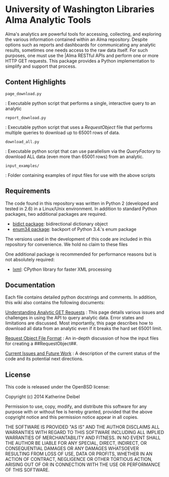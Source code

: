 # University of Washington Libraries Alma Analytic Tools #
Alma's analytics are powerful tools for accessing, collecting, and exploring the various information contained within an Alma repository. Despite options such as reports and dashboards for communicating any analytic results, sometimes one needs access to the raw data itself. For such purposes, one must use the |Alma RESTful APIs and perform one or more HTTP GET requests. This package provides a Python implementation to simplify and support that process.

## Content Highlights ##

`page_download.py`  

: Executable python script that performs a single, interactive query to an analytic

`report_download.py`  

: Executable python script that uses a *RequestObject* file that performs multiple queries to download up to 65001 rows of data.

`download_all.py`  

: Executable python script that can use parallelism via the *QueryFactory* to download ALL data (even more than 65001 rows) from an analytic.

`input_examples/`  

: Folder containing examples of input files for use with the above scripts

## Requirements ##

The code found in this repository was written in Python 2 (developed and tested in 2.6) in a Linux/Unix environment. In addition to standard Python packages, two additional packages are required.

* [bidict package](https://pypi.python.org/pypi/bidict/0.3.1): bidirectional dictionary object
* [enum34 package](https://pypi.python.org/pypi/enum34/1.0): backport of Python 3.4.'s enum package

The versions used in the development of this code are included in this repository for convenience. We hold no claim to these files

One additional package is recommended for performance reasons but is not absolutely required:

* [lxml](http://lxml.de/): CPython library for faster XML processing

## Documentation ##
Each file contains detailed python docstrings and comments. In addition, this wiki also contains the following documents:

[Understanding Analytic GET Requests](https://bitbucket.org/uwlib/uwlib-alma-analytic-tools/wiki/Understanding_Analytic_GET_Requests)
: This page details various issues and challenges in using the API to query analytic data. Error states and limitations are discussed. Most importantly, this page describes how to download all data from an analytic even if it breaks the hard set 65001 limit.

[Request Object File Format](https://bitbucket.org/uwlib/uwlib-alma-analytic-tools/wiki/Request_Object_File_Format)
: An in-depth discussion of how the input files for creating a ##RequestObject##.

[Current Issues and Future Work](https://bitbucket.org/uwlib/uwlib-alma-analytic-tools/wiki/Current_Issues_and_Future_Work)
: A description of the current status of the code and its potential next directions.

## License ##
This code is released under the OpenBSD license: 

Copyright (c) 2014 Katherine Deibel

Permission to use, copy, modify, and distribute this software for any
purpose with or without fee is hereby granted, provided that the above
copyright notice and this permission notice appear in all copies.

THE SOFTWARE IS PROVIDED "AS IS" AND THE AUTHOR DISCLAIMS ALL WARRANTIES
WITH REGARD TO THIS SOFTWARE INCLUDING ALL IMPLIED WARRANTIES OF
MERCHANTABILITY AND FITNESS. IN NO EVENT SHALL THE AUTHOR BE LIABLE FOR
ANY SPECIAL, DIRECT, INDIRECT, OR CONSEQUENTIAL DAMAGES OR ANY DAMAGES
WHATSOEVER RESULTING FROM LOSS OF USE, DATA OR PROFITS, WHETHER IN AN
ACTION OF CONTRACT, NEGLIGENCE OR OTHER TORTIOUS ACTION, ARISING OUT OF
OR IN CONNECTION WITH THE USE OR PERFORMANCE OF THIS SOFTWARE.

